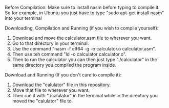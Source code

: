 Before Compilation: 
Make sure to install nasm before typing to compile it. So for example, in Ubuntu you just have to type "sudo apt-get install nasm" into your terminal

Downloading, Compilation and Running (if you wish to compile yourself):
1) Download and move the calculator.asm file to wherever you want.
2) Go to that directory in your terminal.
3) Use the command "nasm -f elf64 -g -o calculator.o calculator.asm".
4) Then use teh command "ld -o calculator calculator.o".
6) Then to run the calculator you can then just type "./calculator" in the same directory you compiled the program inside.

Download and Running (If you don't care to compile it):
1) Download the "calulator" file in this repository.
2) Move that file to wherever you want.
3) Then run it with "./calulator" in the terminal while in the directory you moved the "calulator" file to.
